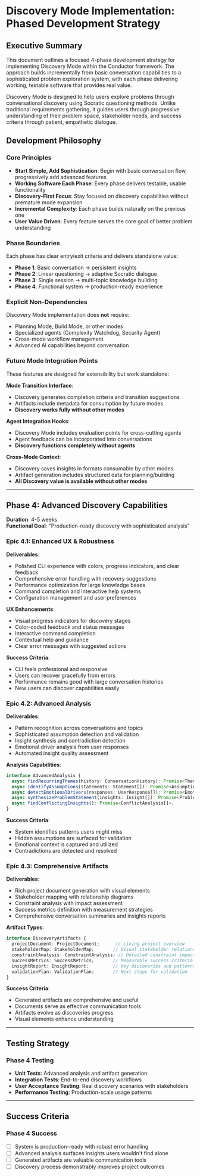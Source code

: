 # Discovery Mode Implementation: Phased Development Strategy

## Executive Summary

This document outlines a focused 4-phase development strategy for implementing Discovery Mode within the Conductor framework. The approach builds incrementally from basic conversation capabilities to a sophisticated problem exploration system, with each phase delivering working, testable software that provides real value.

Discovery Mode is designed to help users explore problems through conversational discovery using Socratic questioning methods. Unlike traditional requirements gathering, it guides users through progressive understanding of their problem space, stakeholder needs, and success criteria through patient, empathetic dialogue.

## Development Philosophy

### Core Principles

- **Start Simple, Add Sophistication**: Begin with basic conversation flow, progressively add advanced features
- **Working Software Each Phase**: Every phase delivers testable, usable functionality
- **Discovery-First Focus**: Stay focused on discovery capabilities without premature mode expansion
- **Incremental Complexity**: Each phase builds naturally on the previous one
- **User Value Driven**: Every feature serves the core goal of better problem understanding

### Phase Boundaries

Each phase has clear entry/exit criteria and delivers standalone value:

- **Phase 1**: Basic conversation → persistent insights
- **Phase 2**: Linear questioning → adaptive Socratic dialogue  
- **Phase 3**: Single session → multi-topic knowledge building
- **Phase 4**: Functional system → production-ready experience

### Explicit Non-Dependencies

Discovery Mode implementation does **not** require:

- Planning Mode, Build Mode, or other modes
- Specialized agents (Complexity Watchdog, Security Agent)
- Cross-mode workflow management
- Advanced AI capabilities beyond conversation

### Future Mode Integration Points

These features are designed for extensibility but work standalone:

**Mode Transition Interface**:

- Discovery generates completion criteria and transition suggestions
- Artifacts include metadata for consumption by future modes
- **Discovery works fully without other modes**

**Agent Integration Hooks**:

- Discovery Mode includes evaluation points for cross-cutting agents
- Agent feedback can be incorporated into conversations
- **Discovery functions completely without agents**

**Cross-Mode Context**:

- Discovery saves insights in formats consumable by other modes
- Artifact generation includes structured data for planning/building
- **All Discovery value is available without other modes**

---

## Phase 4: Advanced Discovery Capabilities

**Duration**: 4-5 weeks  
**Functional Goal**: "Production-ready discovery with sophisticated analysis"

### Epic 4.1: Enhanced UX & Robustness

**Deliverables**:

- Polished CLI experience with colors, progress indicators, and clear feedback
- Comprehensive error handling with recovery suggestions
- Performance optimization for large knowledge bases
- Command completion and interactive help systems
- Configuration management and user preferences

**UX Enhancements**:

- Visual progress indicators for discovery stages
- Color-coded feedback and status messages  
- Interactive command completion
- Contextual help and guidance
- Clear error messages with suggested actions

**Success Criteria**:

- CLI feels professional and responsive
- Users can recover gracefully from errors
- Performance remains good with large conversation histories
- New users can discover capabilities easily

### Epic 4.2: Advanced Analysis

**Deliverables**:

- Pattern recognition across conversations and topics
- Sophisticated assumption detection and validation
- Insight synthesis and contradiction detection
- Emotional driver analysis from user responses
- Automated insight quality assessment

**Analysis Capabilities**:

```typescript
interface AdvancedAnalysis {
  async findRecurringThemes(history: ConversationHistory): Promise<Theme[]>;
  async identifyAssumptions(statements: Statement[]): Promise<Assumption[]>;
  async detectEmotionalDrivers(responses: UserResponse[]): Promise<EmotionalDriver[]>;
  async synthesizeProblemStatement(insights: Insight[]): Promise<ProblemStatement>;
  async findConflictingInsights(): Promise<ConflictAnalysis[]>;
}
```

**Success Criteria**:

- System identifies patterns users might miss
- Hidden assumptions are surfaced for validation
- Emotional context is captured and utilized
- Contradictions are detected and resolved

### Epic 4.3: Comprehensive Artifacts

**Deliverables**:

- Rich project document generation with visual elements
- Stakeholder mapping with relationship diagrams
- Constraint analysis with impact assessment
- Success metrics definition with measurement strategies
- Comprehensive conversation summaries and insights reports

**Artifact Types**:

```typescript
interface DiscoveryArtifacts {
  projectDocument: ProjectDocument;      // Living project overview
  stakeholderMap: StakeholderMap;       // Visual stakeholder relationships
  constraintAnalysis: ConstraintAnalysis; // Detailed constraint impact
  successMetrics: SuccessMetrics;       // Measurable success criteria
  insightReport: InsightReport;         // Key discoveries and patterns
  validationPlan: ValidationPlan;       // Next steps for validation
}
```

**Success Criteria**:

- Generated artifacts are comprehensive and useful
- Documents serve as effective communication tools
- Artifacts evolve as discoveries progress
- Visual elements enhance understanding

---

## Testing Strategy

### Phase 4 Testing

- **Unit Tests**: Advanced analysis and artifact generation
- **Integration Tests**: End-to-end discovery workflows
- **User Acceptance Testing**: Real discovery scenarios with stakeholders
- **Performance Testing**: Production-scale usage patterns

---

## Success Criteria

### Phase 4 Success

- [ ] System is production-ready with robust error handling
- [ ] Advanced analysis surfaces insights users wouldn't find alone
- [ ] Generated artifacts are valuable communication tools
- [ ] Discovery process demonstrably improves project outcomes
